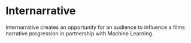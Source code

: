 # Internarrative
Internarrative creates an opportunity for an audience to influence a films narrative progression in partnership with Machine Learning.
